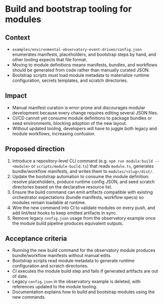 # Build and bootstrap tooling for modules

## Context
- `examples/environmental-observatory-event-driven/config.json` enumerates manifests, placeholders, and bootstrap steps by hand, and other tooling expects that file format.
- Moving to module definitions means manifests, bundles, and workflows should be generated from code rather than manually curated JSON.
- Bootstrap scripts must load module metadata to materialize runtime configuration, secrets templates, and scratch directories.

## Impact
- Manual manifest curation is error-prone and discourages modular development because every change requires editing several JSON files.
- CI/CD cannot yet consume module definitions to package bundles or seed environments, blocking adoption of the new layout.
- Without updated tooling, developers will have to juggle both legacy and module workflows, increasing confusion.

## Proposed direction
1. Introduce a repository-level CLI command (e.g. `npm run module:build -- <module>` or `scripts/module-build.ts`) that reads `module.ts`, generates bundle/workflow manifests, and writes them to `modules/<slug>/dist/`.
2. Update the bootstrap automation to consume the module definition: resolve placeholders, produce runtime config JSON, and seed scratch directories based on the declarative resource list.
3. Ensure the build command can emit artifacts compatible with existing orchestrator expectations (bundle manifests, workflow specs) so modules remain loadable at runtime.
4. Wire the new command into CI to validate modules on every push, and add lint/test hooks to keep emitted artifacts in sync.
5. Remove legacy `config.json` usage from the observatory example once the module build pipeline produces equivalent outputs.

## Acceptance criteria
- Running the new build command for the observatory module produces bundle/workflow manifests without manual edits.
- Bootstrap scripts read module metadata to generate runtime configuration and scratch directories.
- CI executes the module build step and fails if generated artifacts are out of date.
- Legacy `config.json` in the observatory example is deleted, with references updated to the module tooling.
- Documentation explains how to build and bootstrap modules using the new commands.
